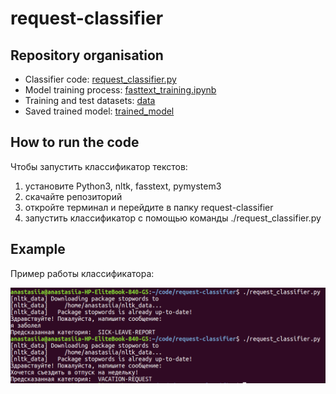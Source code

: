 # request-classifier

## Repository organisation

* Classifier code: [request_classifier.py](request_classifier.py)
* Model training process: [fasttext_training.ipynb](fasttext_training.ipynb)
* Training and test datasets: [data](data/)
* Saved trained model: [trained_model](trained_model/)


## How to run the code

Чтобы запустить классификатор текстов:

1. установите Python3, nltk, fasstext, pymystem3
2. скачайте репозиторий
3. откройте терминал и перейдите в папку request-classifier
4. запустить классификатор с помощью команды ./request_classifier.py

## Example

Пример работы классификатора:

![Пример работы классификатора:](images/example.png)
